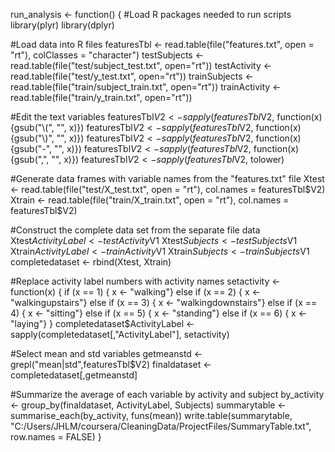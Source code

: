 run_analysis <- function() {
  #Load R packages needed to run scripts
  library(plyr)
  library(dplyr)
  
  #Load data into R files
  featuresTbl <- read.table(file("features.txt", open = "rt"), colClasses = "character")
  testSubjects <- read.table(file("test/subject_test.txt", open="rt"))
  testActivity <- read.table(file("test/y_test.txt", open="rt"))
  trainSubjects <- read.table(file("train/subject_train.txt", open="rt"))
  trainActivity <- read.table(file("train/y_train.txt", open="rt"))

  #Edit the text variables
  featuresTbl$V2 <- sapply(featuresTbl$V2, function(x) {gsub("\\(", "", x)})
  featuresTbl$V2 <- sapply(featuresTbl$V2, function(x) {gsub("\\)", "", x)})
  featuresTbl$V2 <- sapply(featuresTbl$V2, function(x) {gsub("-", "", x)})
  featuresTbl$V2 <- sapply(featuresTbl$V2, function(x) {gsub(",", "", x)})
  featuresTbl$V2 <- sapply(featuresTbl$V2, tolower)

  #Generate data frames with variable names from the "features.txt" file
  Xtest <- read.table(file("test/X_test.txt", open = "rt"), col.names = featuresTbl$V2)
  Xtrain <- read.table(file("train/X_train.txt", open = "rt"), col.names = featuresTbl$V2)

  #Construct the complete data set from the separate file data
  Xtest$ActivityLabel <- testActivity$V1
  Xtest$Subjects <- testSubjects$V1
  Xtrain$ActivityLabel <- trainActivity$V1
  Xtrain$Subjects <- trainSubjects$V1
  completedataset <- rbind(Xtest, Xtrain)

  #Replace activity label numbers with activity names
  setactivity <- function(x) { if (x == 1) {
                              x <- "walking"}
                              else if (x == 2) {
                              x <- "walkingupstairs"}
                              else if (x == 3) {
                              x <- "walkingdownstairs"}
                              else if (x == 4) {
                              x <- "sitting"}
                              else if (x == 5) {
                              x <- "standing"}
                              else if (x == 6) {
                              x <- "laying"}
                            }
  completedataset$ActivityLabel <- sapply(completedataset[,"ActivityLabel"], setactivity)

  #Select mean and std variables
  getmeanstd <- grepl("mean|std",featuresTbl$V2)
  finaldataset <- completedataset[,getmeanstd]

  #Summarize the average of each variable by activity and subject
  by_activity <- group_by(finaldataset, ActivityLabel, Subjects)
  summarytable <- summarise_each(by_activity, funs(mean))
  write.table(summarytable, "C:/Users/JHLM/coursera/CleaningData/ProjectFiles/SummaryTable.txt", row.names = FALSE)
}
